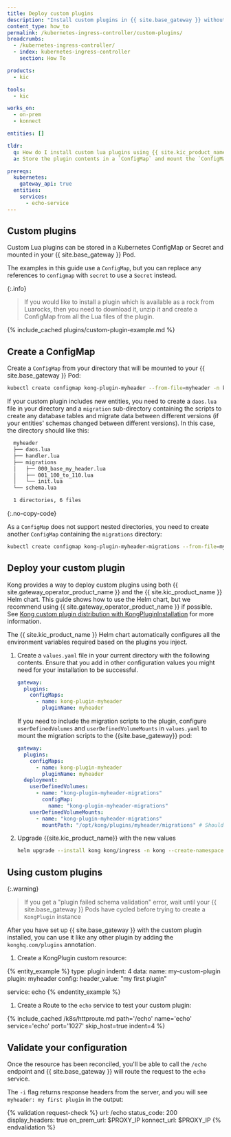 ```yaml
---
title: Deploy custom plugins
description: "Install custom plugins in {{ site.base_gateway }} without using a custom image"
content_type: how_to
permalink: /kubernetes-ingress-controller/custom-plugins/
breadcrumbs:
  - /kubernetes-ingress-controller/
  - index: kubernetes-ingress-controller
    section: How To

products:
  - kic

tools:
  - kic

works_on:
  - on-prem
  - konnect

entities: []

tldr:
  q: How do I install custom lua plugins using {{ site.kic_product_name }}?
  a: Store the plugin contents in a `ConfigMap` and mount the `ConfigMap` as a volume on your Pods.

prereqs:
  kubernetes:
    gateway_api: true
  entities:
    services:
      - echo-service
---
```


## Custom plugins

Custom Lua plugins can be stored in a Kubernetes ConfigMap or Secret and mounted in your {{ site.base_gateway }} Pod.

The examples in this guide use a `ConfigMap`, but you can replace any references to `configmap` with `secret` to use a `Secret` instead.

{:.info}
> If you would like to install a plugin which is available as a rock from Luarocks, then you need to download it, unzip it and create a ConfigMap from all the Lua files of the plugin.

{% include_cached plugins/custom-plugin-example.md %}


## Create a ConfigMap

Create a `ConfigMap` from your directory that will be mounted to your {{ site.base_gateway }} Pod:

```bash
kubectl create configmap kong-plugin-myheader --from-file=myheader -n kong
```

If your custom plugin includes new entities, you need to create a `daos.lua` file in your directory and a `migration` sub-directory containing the scripts to create any database tables and migrate data between different versions (if your entities' schemas changed between different versions). In this case, the directory should like this:

```bash
  myheader
  ├── daos.lua
  ├── handler.lua
  ├── migrations
  │   ├── 000_base_my_header.lua
  │   ├── 001_100_to_110.lua
  │   └── init.lua
  └── schema.lua

  1 directories, 6 files
```
{:.no-copy-code}

As a `ConfigMap` does not support nested directories, you need to create another `ConfigMap` containing the `migrations` directory:

```bash
kubectl create configmap kong-plugin-myheader-migrations --from-file=myheader/migrations -n kong
```

## Deploy your custom plugin

Kong provides a way to deploy custom plugins using both {{ site.gateway_operator_product_name }} and the {{ site.kic_product_name }} Helm chart. This guide shows how to use the Helm chart, but we recommend using {{ site.gateway_operator_product_name }} if possible. See [Kong custom plugin distribution with KongPluginInstallation](/operator/dataplanes/how-to/deploy-custom-plugins/) for more information.

The {{ site.kic_product_name }} Helm chart automatically configures all the environment variables required based on the plugins you inject.

1. Create a `values.yaml` file in your current directory with the following contents. Ensure that you add in other configuration values you might need for your installation to be successful.

    ```yaml
    gateway:
      plugins:
        configMaps:
          - name: kong-plugin-myheader
            pluginName: myheader
    ```

    If you need to include the migration scripts to the plugin, configure `userDefinedVolumes` and `userDefinedVolumeMounts` in `values.yaml` to mount the migration scripts to the {{site.base_gateway}} pod:

    ```yaml
    gateway:
      plugins:
        configMaps:
          - name: kong-plugin-myheader
            pluginName: myheader
      deployment:
        userDefinedVolumes:
          - name: "kong-plugin-myheader-migrations"
            configMap:
              name: "kong-plugin-myheader-migrations"
        userDefinedVolumeMounts:
          - name: "kong-plugin-myheader-migrations"
            mountPath: "/opt/kong/plugins/myheader/migrations" # Should be the path /opt/kong/plugins/<plugin-name>/migrations
    ```

1. Upgrade {{site.kic_product_name}} with the new values

    ```bash
    helm upgrade --install kong kong/ingress -n kong --create-namespace --values values.yaml
    ```

## Using custom plugins

{:.warning}
> If you get a "plugin failed schema validation" error, wait until your {{ site.base_gateway }} Pods have cycled before trying to create a `KongPlugin` instance

After you have set up {{ site.base_gateway }} with the custom plugin installed, you can use it like any other plugin by adding the `konghq.com/plugins` annotation. 

1. Create a KongPlugin custom resource:

{% entity_example %}
type: plugin
indent: 4
data:
  name: my-custom-plugin
  plugin: myheader
  config:
    header_value: "my first plugin"

  service: echo
{% endentity_example %}

1. Create a Route to the `echo` service to test your custom plugin: 

{% include_cached /k8s/httproute.md path='/echo' name='echo' service='echo' port='1027' skip_host=true indent=4 %}

## Validate your configuration

Once the resource has been reconciled, you'll be able to call the `/echo` endpoint and {{ site.base_gateway }} will route the request to the `echo` service.

The `-i` flag returns response headers from the server, and you will see `myheader: my first plugin` in the output:

{% validation request-check %}
url: /echo
status_code: 200
display_headers: true
on_prem_url: $PROXY_IP
konnect_url: $PROXY_IP
{% endvalidation %}
